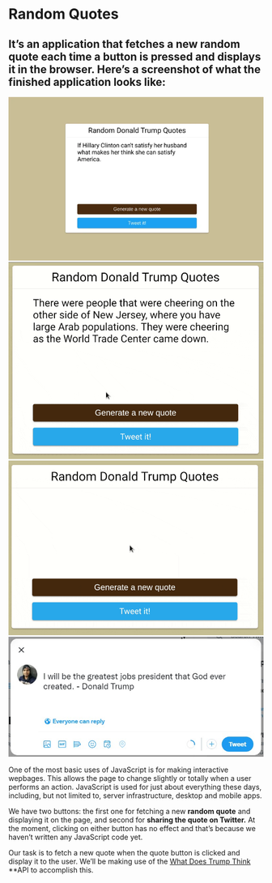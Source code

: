 # **Random Quotes**
## It’s an application that fetches a new random quote each time a button is pressed and displays it in the browser. Here’s a screenshot of what the finished application looks like:

![Front image](https://github.com/PriyanshuPatel02/Random-Quotes-/blob/main/quotes.png)
![gif](https://github.com/PriyanshuPatel02/Random-Quotes-/blob/main/quote-gif-modified.gif)
![Quotes GIF](https://github.com/PriyanshuPatel02/Random-Quotes-/blob/main/quote-gif.gif)
![Donald Trump](https://github.com/PriyanshuPatel02/Random-Quotes-/blob/main/tweet-Quote%20Screenshot.jpg)
<br>

One of the most basic uses of JavaScript is for making interactive wepbages. This allows the page to change slightly or totally when a user performs an action. JavaScript is used for just about everything these days, including, but not limited to, server infrastructure, desktop and mobile apps.

We have two buttons: the first one for fetching a new **random quote** and displaying it on the page, and second for **sharing the quote on Twitter.** At the moment, clicking on either button has no effect and that’s because we haven’t written any JavaScript code yet.

Our task is to fetch a new quote when the quote button is clicked and display it to the user. We’ll be making use of the [What Does Trump Think](https://api.whatdoestrumpthink.com/api/) **API to accomplish this.
